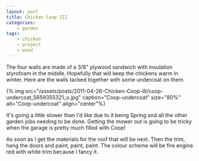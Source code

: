```yaml
---
layout: post
title: Chicken Coop III
categories:
    - garden
tags:
    - chicken
    - project
    - wood
---
```


The four walls are made of a 3/8" plywood sandwich with insulation styrofoam in the middle. Hopefully that will keep the chickens warm in winter. Here are the walls tacked together with some undercoat on them.

{% img src="/assets/posts/2011-04-26-Chicken-Coop-III/coop-undercoat_5659355321_o.jpg" caption="Coop-undercoat" size="80%" alt="Coop-undercoat" align="center"%}

It's going a little slower than I'd like due to it being Spring and all the other garden jobs needing to be done. Getting the mower out is going to be tricky when the garage is pretty much filled with Coop!

As soon as I get the materials for the roof that will be next. Then the trim, hang the doors and paint, paint, paint. The colour scheme will be fire engine red with white trim because I fancy it.